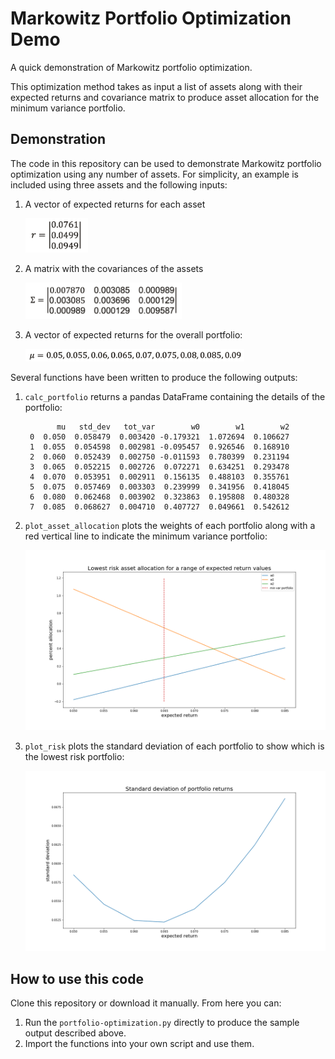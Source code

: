 # Markowitz Portfolio Optimization Demo
A quick demonstration of Markowitz portfolio optimization.

This optimization method takes as input a list of assets along with their expected returns and covariance matrix to produce asset allocation for the minimum variance portfolio.

## Demonstration
The code in this repository can be used to demonstrate Markowitz portfolio optimization using any number of assets. For simplicity, an example is included using three assets and the following inputs:

1. A vector of expected returns for each asset

    <img src='./visuals/expected_returns.png' width=100>

2. A matrix with the covariances of the assets

    <img src='./visuals/cov_matrix.png' width=250>

3. A vector of expected returns for the overall portfolio:

    <img src='./visuals/mu.png' width=350>

Several functions have been written to produce the following outputs:
1. `calc_portfolio` returns a pandas DataFrame containing the details of the portfolio:

              mu   std_dev   tot_var        w0        w1        w2
        0  0.050  0.058479  0.003420 -0.179321  1.072694  0.106627
        1  0.055  0.054598  0.002981 -0.095457  0.926546  0.168910
        2  0.060  0.052439  0.002750 -0.011593  0.780399  0.231194
        3  0.065  0.052215  0.002726  0.072271  0.634251  0.293478
        4  0.070  0.053951  0.002911  0.156135  0.488103  0.355761
        5  0.075  0.057469  0.003303  0.239999  0.341956  0.418045
        6  0.080  0.062468  0.003902  0.323863  0.195808  0.480328
        7  0.085  0.068627  0.004710  0.407727  0.049661  0.542612

2. `plot_asset_allocation` plots the weights of each portfolio along with a red vertical line to indicate the minimum variance portfolio:

    <img src='./visuals/PortfolioAllocation.png' width=900>

3. `plot_risk` plots the standard deviation of each portfolio to show which is the lowest risk portfolio:

    <img src='./visuals/PortfolioStandardDeviation.png' width=900>

## How to use this code
Clone this repository or download it manually. From here you can:
1. Run the `portfolio-optimization.py` directly to produce the sample output described above.
2. Import the functions into your own script and use them.